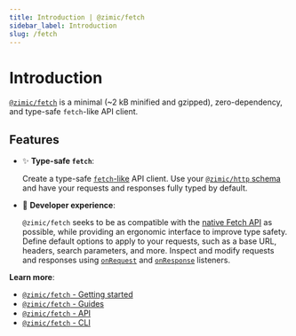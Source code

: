 ```yaml
---
title: Introduction | @zimic/fetch
sidebar_label: Introduction
slug: /fetch
---
```


# Introduction

[`@zimic/fetch`](/docs/zimic-fetch/1-index.md) is a minimal (~2 kB minified and gzipped), zero-dependency, and type-safe
`fetch`-like API client.

## Features

- :sparkles: **Type-safe `fetch`**:

  Create a type-safe [`fetch`-like](https://developer.mozilla.org/docs/Web/API/Fetch_API) API client. Use your
  [`@zimic/http` schema](/docs/zimic-http/guides/1-http-schemas.md) and have your requests and responses fully typed by
  default.

- :muscle: **Developer experience**:

  `@zimic/fetch` seeks to be as compatible with the
  [native Fetch API](https://developer.mozilla.org/docs/Web/API/Fetch_API) as possible, while providing an ergonomic
  interface to improve type safety. Define default options to apply to your requests, such as a base URL, headers,
  search parameters, and more. Inspect and modify requests and responses using
  [`onRequest`](/docs/zimic-fetch/api/2-fetch.md#onrequest) and
  [`onResponse`](/docs/zimic-fetch/api/2-fetch.md#onresponse) listeners.

**Learn more**:

- [`@zimic/fetch` - Getting started](/docs/zimic-fetch/2-getting-started.mdx)
- [`@zimic/fetch` - Guides](/docs/fetch/guides)
- [`@zimic/fetch` - API](/docs/fetch/api)
- [`@zimic/fetch` - CLI](/docs/fetch/cli)

